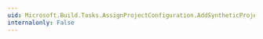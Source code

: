 ```yaml
---
uid: Microsoft.Build.Tasks.AssignProjectConfiguration.AddSyntheticProjectReferencesForSolutionDependencies
internalonly: False
---
```

